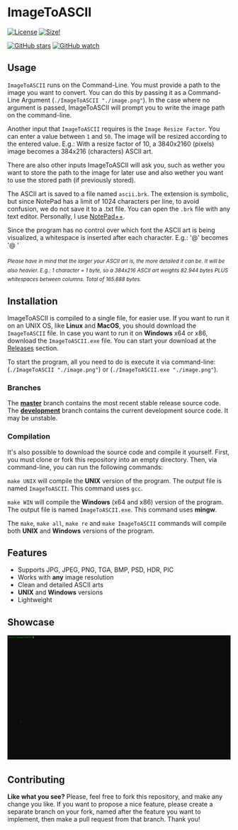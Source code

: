 # ImageToASCII

[![License](https://img.shields.io/github/license/brhaka/ImageToASCII)](https://github.com/brhaka/ImageToASCII/blob/master/LICENSE)
[![Size!](https://img.shields.io/github/languages/code-size/brhaka/ImageToASCII)](https://github.com/brhaka/ImageToASCII)

[![GitHub stars](https://img.shields.io/github/stars/brhaka/ImageToASCII.svg?style=social&label=Star)](https://github.com/brhaka/ImageToASCII)
[![GitHub watch](https://img.shields.io/github/watchers/brhaka/ImageToASCII.svg?style=social&label=Watch)](https://github.com/brhaka/ImageToASCII)

## Usage

`ImageToASCII` runs on the Command-Line.
You must provide a path to the image you want to convert. You can do this by passing it as a Command-Line Argument (`./ImageToASCII "./image.png"`). In the case where no argument is passed, ImageToASCII will prompt you to write the image path on the command-line.

Another input that `ImageToASCII` requires is the `Image Resize Factor`. You can enter a value between `1` and `50`. The image will be resized according to the entered value. E.g.: With a resize factor of 10, a 3840x2160 (pixels) image becomes a 384x216 (characters) ASCII art.

There are also other inputs ImageToASCII will ask you, such as wether you want to store the path to the image for later use and also wether you want to use the stored path (if previously stored).

The ASCII art is saved to a file named `ascii.brk`. The extension is symbolic, but since NotePad has a limit of 1024 characters per line, to avoid confusion, we do not save it to a .txt file. You can open the `.brk` file with any text editor. Personally, I use [NotePad++](https://github.com/notepad-plus-plus/notepad-plus-plus).

Since the program has no control over which font the ASCII art is being visualized, a whitespace is inserted after each character. E.g.: '@' becomes '@ '

<sub>*Please have in mind that the larger your ASCII art is, the more detailed it can be. It will be also heavier. E.g.: 1 character = 1 byte, so a 384x216 ASCII art weights 82.944 bytes PLUS whitespaces between columns. Total of 165.888 bytes.*</sup>

## Installation

ImageToASCII is compiled to a single file, for easier use. If you want to run it on an UNIX OS, like **Linux** and **MacOS**, you should download the `ImageToASCII` file. In case you want to run it on **Windows** x64 or x86, download the `ImageToASCII.exe` file. You can start your download at the [Releases](https://github.com/brhaka/ImageToASCII/releases) section.

To start the program, all you need to do is execute it via command-line: (`./ImageToASCII "./image.png"`) or (`./ImageToASCII.exe "./image.png"`).

### Branches

The **[master](https://github.com/brhaka/ImageToASCII/tree/master)** branch contains the most recent stable release source code. The **[development](https://github.com/brhaka/ImageToASCII/tree/development)** branch contains the current development source code. It may be unstable.

### Compilation

It's also possible to download the source code and compile it yourself. First, you must clone or fork this repository into an empty directory. Then, via command-line, you can run the following commands:

`make UNIX` will compile the **UNIX** version of the program. The output file is named `ImageToASCII`. This command uses `gcc`.

`make WIN` will compile the **Windows** (x64 and x86) version of the program. The output file is named `ImageToASCII.exe`. This command uses **mingw**.

The `make`, `make all`, `make re` and `make ImageToASCII` commands will compile both **UNIX** and **Windows** versions of the program.

## Features

* Supports JPG, JPEG, PNG, TGA, BMP, PSD, HDR, PIC
* Works with **any** image resolution
* Clean and detailed ASCII arts
* **UNIX** and **Windows** versions
* Lightweight

## Showcase

![Lemur GIF](https://github.com/brhaka/ImageToASCII/blob/master/gif/lemur_demo.gif)

## Contributing
**Like what you see?** Please, feel free to fork this repository, and make any change you like. If you
want to propose a nice feature, please create a separate branch on your fork,
named after the feature you want to implement, then make a pull request from that
branch. Thank you!
